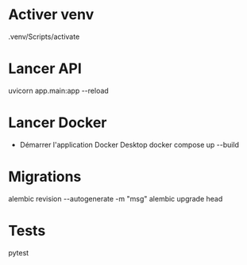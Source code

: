 # Activer venv
.venv/Scripts/activate

# Lancer API
uvicorn app.main:app --reload

# Lancer Docker
- Démarrer l'application Docker Desktop
docker compose up --build

# Migrations
alembic revision --autogenerate -m "msg"
alembic upgrade head

# Tests
pytest
